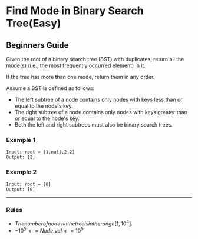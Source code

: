 # Find Mode in Binary Search Tree(Easy)

## Beginners Guide

Given the root of a binary search tree (BST) with duplicates, return all the mode(s) (i.e., the most frequently occurred element) in it.

If the tree has more than one mode, return them in any order.

Assume a BST is defined as follows:

* The left subtree of a node contains only nodes with keys less than or equal to the node's key.
* The right subtree of a node contains only nodes with keys greater than or equal to the node's key.
* Both the left and right subtrees must also be binary search trees.

### Example 1

```go=
Input: root = [1,null,2,2]
Output: [2]
```

### Example 2

```go=
Input: root = [0]
Output: [0]
```

---

### Rules

* $The number of nodes in the tree is in the range [1, 10^4].$
* $-10^5 <= Node.val <= 10^5$
